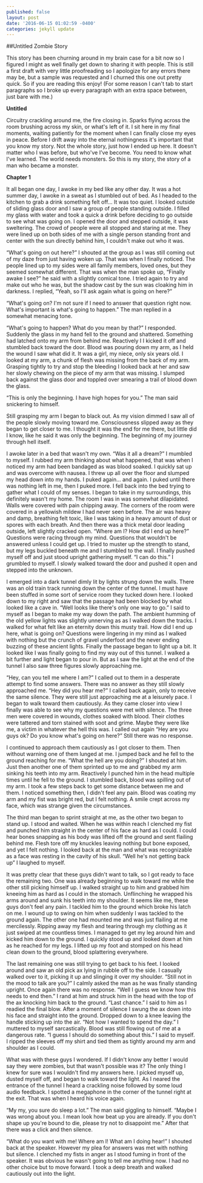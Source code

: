 ```yaml
---
published: false
layout: post
date: '2016-06-15 01:02:59 -0400'
categories: jekyll update
---
```

##Untitled Zombie Story

This story has been churning around in my brain case for a bit now so I figured I might as well finally get down to sharing it with people. This is still a first draft with very little proofreading so I apologize for any errors there may be, but a sample was requested and I churned this one out pretty quick. So if you are reading this enjoy! (For some reason I can't tab to start paragraphs so I broke up every paragraph with an extra space between, just bare with me.)

**Untitled**

Circuitry crackling around me, the fire closing in. Sparks flying across the room brushing across my skin, or what's left of it. I sit here in my final moments, waiting patiently for the moment when I can finally close my eyes in peace. Before I drift away into the eternal nothingness it's important that you know my story. Not the whole story, just how I ended up here. It doesn't matter who I was before, but who've I’ve become. You need to know what I've learned. The world needs monsters. So this is my story, the story of a man who became a monster.
    
**Chapter 1**

It all began one day, I awoke in my bed like any other day. It was a hot summer day, I awoke in a sweat as I stumbled out of bed. As I headed to the kitchen to grab a drink something felt off… It was too quiet. I looked outside of sliding glass door and I saw a group of people standing outside. I filled my glass with water and took a quick a drink before deciding to go outside to see what was going on. I opened the door and stepped outside, it was sweltering.  The crowd of people were all stopped and staring at me. They were lined up on both sides of me with a single person standing front and center  with the sun directly behind him, I couldn't make out who it was.

“What's going on out here?” I shouted at the group as I was still coming out of my daze from just having woken up. That was when I finally noticed. The people lined up to my sides were all family members, loved ones, but they seemed somewhat different. That was when the man spoke up, “Finally awake I see?” he said with a slightly comical tone. I tried again to try and make out who he was, but the shadow cast by the sun was cloaking him in darkness. I replied, “Yeah, so I'll ask again what is going on here?”
    
“What's going on? I'm not sure if I need to answer that question right now. What's important is what's going to happen.” The man replied in a somewhat menacing tone.
    
“What's going to happen? What do you mean by that?” I responded. Suddenly the glass in my hand fell to the ground and shattered. Something had latched onto my arm from behind me. Reactively I I kicked it off and stumbled back toward the door. Blood was pouring down my arm, as I held the wound I saw what did it. It was a girl, my niece, only six years old. I looked at my arm, a chunk of flesh was missing from the back of my arm. Grasping tightly to try and stop the bleeding I looked back at her and saw her slowly chewing on the piece of my arm that was missing. I slumped back against the glass door and toppled over smearing a trail of blood down the glass.

“This is only the beginning. I have high hopes for you.” The man said snickering to himself.

Still grasping my arm I began to black out. As my vision dimmed I saw all of the people slowly moving toward me. Consciousness slipped away as they began to get closer to me.  I thought it was the end for me there, but little did I know, like he said it was only the beginning. The beginning of my journey through hell itself.

I awoke later in a bed that wasn't my own. “Was it all a dream?” I mumbled to myself. I rubbed my arm thinking about what happened, that was when I noticed my arm had been bandaged as was blood soaked. I quickly sat up and was overcome with nausea. I threw up all over the floor and slumped my head down into my hands. I puked again… and again. I puked until there was nothing left in me, then I puked more. I fell back into the bed trying to gather what I could of my senses. I began to take in my surroundings, this definitely wasn't my home. The room I was in was somewhat dilapidated. Walls were covered with pain chipping away. The corners of the room were covered in a yellowish mildew I had never seen before.  The air was heavy and damp, breathing felt toxic, like I was taking in a heavy amount of dust or spores with each breath. And then there was a thick metal door leading outside, left slightly cracked open. “Where am I? How did I end up here?” Questions were racing through my mind. Questions that wouldn't be answered unless I could get up. I tried to muster up the strength to stand, but my legs buckled beneath me and I stumbled to the wall. I finally pushed myself off and just stood upright gathering myself. “I can do this.” I grumbled to myself. I slowly walked toward the door and pushed it open and stepped into the unknown.

I emerged into a dark tunnel dimly lit by lights strung down the walls. There was an old train track running down the center of the tunnel. I must have been stuffed in some sort of service room they tucked down here. I looked down to my right and saw that the passage had been blocked by what looked like a cave in. “Well looks like there's only one way to go.” I said to myself as I began to make my way down the path. The ambient humming of the old yellow lights was slightly unnerving as as I walked down the tracks. I walked for what felt like an eternity down this musty trail. How did I end up here, what is going on? Questions were lingering in my mind as I walked with nothing but the crunch of gravel underfoot and the never ending buzzing of these ancient lights. Finally the passage began to light up a bit. It looked like I was finally going to find my way out of this tunnel. I walked a bit further and light began to pour in. But as I saw the light at the end of the tunnel I also saw three figures slowly approaching me.

“Hey, can you tell me where I am?” I called out to them in a desperate attempt to find some answers. There was no answer as they still slowly approached me. “Hey did you hear me?” I called back again, only to receive the same silence. They were still just approaching me at a leisurely pace. I began to walk toward them cautiously. As they came closer into view I finally was able to see why my questions were met with silence. The three men were covered in wounds, clothes soaked with blood. Their clothes were tattered and torn stained with soot and grime. Maybe they were like me, a victim in whatever the hell this was. I called out again “Hey are you guys ok? Do you know what's going on here?” Still there was no response.

I continued to approach them cautiously as I got closer to them. Then without warning one of them lunged at me. I jumped back and he fell to the ground reaching for me. “What the hell are you doing?” I shouted at him. Just then another one of them sprinted up to me and grabbed my arm sinking his teeth into my arm. Reactively I punched him in the head multiple times until he fell to the ground. I stumbled back, blood was spilling out of my arm. I took a few steps back to get some distance between me and them. I noticed something then, I didn't feel any pain. Blood was coating my arm and my fist was bright red, but I felt nothing. A smile crept across my face, which was strange given the circumstances.

The third man began to sprint straight at me, as the other two began to stand up. I stood and waited. When he was within reach I clenched my fist and punched him straight in the center of his face as hard as I could. I could hear bones snapping as his body was lifted off the ground and sent flailing behind me. Flesh tore off my knuckles leaving nothing but bone exposed, and yet I felt nothing. I looked back at the man and what was recognizable as a face was resting in the cavity of his skull. “Well he's not getting back up” I laughed to myself.

It was pretty clear that these guys didn't want to talk, so I got ready to face the remaining two. One was already beginning to walk toward me while the other still picking himself up.  I walked straight up to him and grabbed him kneeing him as hard as I could in the stomach. Unflinching he wrapped his arms around and sunk his teeth into my shoulder. It seems like me, these guys don't feel any pain. I tackled him to the ground which broke his latch on me. I wound up to swing on him when suddenly I was tackled to the ground again. The other one had mounted me and was just flailing at me mercilessly. Ripping away my flesh and tearing through my clothing as it just swiped at me countless times. I managed to get my leg around him and kicked him down to the ground. I quickly stood up and looked down at him as he reached for my legs. I lifted up my foot and stomped on his head clean down to the ground, blood splattering everywhere.

The last remaining one was still trying to get back to his feet. I looked around and saw an old pick ax lying in rubble off to the side. I casually walked over to it, picking it up and slinging it over my shoulder. “Still not in the mood to talk are you?” I calmly asked the man as he was finally standing upright. Once again there was no response. “Well I guess we know how this needs to end then.” I rand at him and struck him in the head with the top of the ax knocking him back to the ground. “Last chance.” I said to him as I readied the final blow. After a moment of silence I swung the ax down into his face and straight into the ground. Dropped down to a knee leaving the handle sticking up into the air. “Not how I wanted to spend the day.” I muttered to myself sarcastically. Blood was still flowing out of me at a dangerous rate. “I guess I should do something about this.” I said to myself. I ripped the sleeves off my shirt and tied them as tightly around my arm and shoulder as I could.

What was with these guys I wondered. If I didn't know any better I would say they were zombies, but that wasn't possible was it? The only thing I knew for sure was I wouldn't find my answers here. I picked myself up, dusted myself off, and began to walk toward the light. As I neared the entrance of the tunnel I heard a crackling noise followed by some loud audio feedback. I spotted a megaphone in the corner of the tunnel right at the exit. That was when I heard his voice again.

“My my, you sure do sleep a lot.” The man said giggling to himself. “Maybe I was wrong about you. I mean look how beat up you are already. If you don't shape up you're bound to die, please try not to disappoint me.” After that there was a click and then silence.

“What do you want with me! Where am I! What am I doing hear!” I shouted back at the speaker. However my plea for answers was met with nothing but silence. I clenched my fists in anger as I stood fuming in front of the speaker. It was obvious he wasn't going to tell me anything now. I had no other choice but to move forward. I took a deep breath and walked cautiously out into the light.